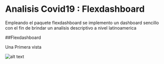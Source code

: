 # Analisis Covid19 : Flexdashboard

Empleando el paquete flexdashboard se implemento un dashboard sencillo con el fin de brindar un analisis descriptivo a nivel latinoamerica

##Flexdashboard

Una Primera vista

![alt text](https://github.com/[username]/[reponame]/blob/[branch]/image.jpg?raw=true)
